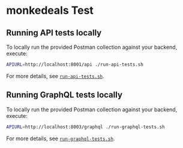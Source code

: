 # monkedeals Test

## Running API tests locally

To locally run the provided Postman collection against your backend, execute:

```bash
APIURL=http://localhost:8001/api ./run-api-tests.sh
```

For more details, see [`run-api-tests.sh`](run-api-tests.sh).

## Running GraphQL tests locally

To locally run the provided Postman collection against your backend, execute:

```bash
APIURL=http://localhost:8003/graphql ./run-graphql-tests.sh
```

For more details, see [`run-graphql-tests.sh`](run-graphql-tests.sh).
